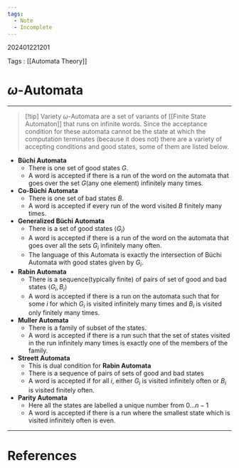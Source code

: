 ```yaml
---
tags:
  - Note
  - Incomplete
---
```

202401221201

Tags : [[Automata Theory]]
# $\omega$-Automata 
---

>[!tip] Variety
>$\omega$-Automata are a set of variants of [[Finite State Automaton]] that runs on infinite words. Since the acceptance condition for these automata cannot be the state at which the computation terminates (because it does not) there are a variety of accepting conditions and good states, some of them are listed below.

- **Büchi Automata** 
	- There is one set of good states $G$.
	- A word is accepted if there is a run of the word on the automata that goes over the set $G$(any one element) infinitely many times.
- **Co-Büchi Automata**
	- There is one set of bad states $B$.
	- A word is accepted if every run of the word visited $B$ finitely many times.
- **Generalized Büchi Automata**
	- There is a set of good states $\langle G_i \rangle$
	- A word is accepted if there is a run of the word on the automata that goes over all the sets $G_i$ infinitely many often.
	- The language of this Automata is exactly the intersection of Büchi Automata with good states given by $G_i$.
- **Rabin Automata** 
	- There is a sequence(typically finite) of pairs of set of good and bad states $\langle G_i, B_i\rangle$
	- A word is accepted if there is a run on the automata such that for some $i$ for which $G_i$ is visited infinitely many times and $B_i$ is visited only finitely many times.
- **Muller Automata** 
	- There is a family of subset of the states.
	- A word is accepted if there is a run such that the set of states visited in the run infinitely many times is exactly one of the members of the family.
- **Streett Automata**
	- This is dual condition for **Rabin Automata**
	- There is a sequence of pairs of sets of good and bad states
	- A word is accepted if for all $i$, either $G_i$ is visited infinitely often or $B_i$ is visited finitely often.
- **Parity Automata**
	- Here all the states are labelled a unique number from $0\dots n-1$
	- A word is accepted if there is a run where the smallest state which is visited infinitely often is even.

---
# References
